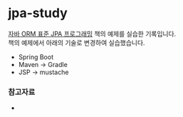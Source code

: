 # jpa-study

[자바 ORM 표준 JPA 프로그래밍](https://github.com/holyeye/jpabook) 책의 예제를 실습한 기록입니다.  
책의 예제에서 아래의 기술로 변경하여 실습했습니다.
* Spring Boot
* Maven -> Gradle
* JSP -> mustache

### 참고자료
* 